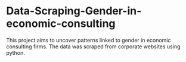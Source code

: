 # Data-Scraping-Gender-in-economic-consulting
This project aims to uncover patterns linked to gender in economic consulting firms. The data was scraped from corporate websites using python.
